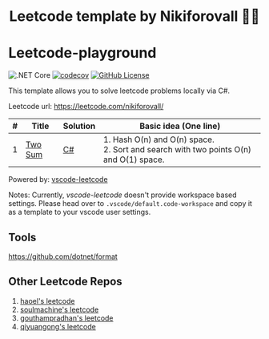 <h1 align="center">
  Leetcode template by Nikiforovall 👨‍💻
</h1>

# Leetcode-playground

![.NET Core](https://github.com/NikiforovAll/leetcode-playground/workflows/.NET%20Core/badge.svg)
[![codecov](https://codecov.io/gh/NikiforovAll/leetcode-playground/branch/master/graph/badge.svg)](https://codecov.io/gh/NikiforovAll/leetcode-playground-template)
[![GitHub License](https://img.shields.io/github/license/nikiforovall/leetcode-playground-template)](./LICENSE.md)


This template allows you to solve leetcode problems locally via C#.

Leetcode url: <https://leetcode.com/nikiforovall/>

| # | Title | Solution | Basic idea (One line) |
|---| ----- | -------- | --------------------- |
| 1 | [Two Sum](https://leetcode.com/problems/two-sum/) | [C#](https://github.com/nikiforovall/leetcode-plaground/blob/master/src/) | 1. Hash O(n) and O(n) space.<br/>2. Sort and search with two points O(n) and O(1) space. |

Powered by: [vscode-leetcode](https://github.com/LeetCode-OpenSource/vscode-leetcode)

Notes: Currently, *vscode-leetcode* doesn't provide workspace based settings. Please head over to `.vscode/default.code-workspace` and copy it as a template to your vscode user settings.

## Tools

<https://github.com/dotnet/format>

## Other Leetcode Repos

1. [haoel's leetcode](https://github.com/haoel/leetcode)
2. [soulmachine's leetcode](https://github.com/soulmachine/leetcode)
4. [gouthampradhan's leetcode](https://github.com/gouthampradhan/leetcode)
5. [qiyuangong's leetcode](https://github.com/qiyuangong/leetcode)
